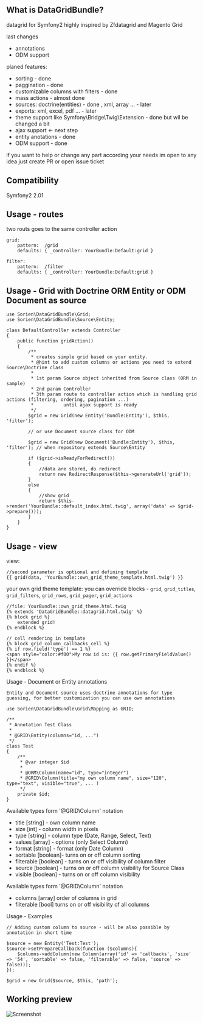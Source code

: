 What is DataGridBundle?
-----

datagrid for Symfony2 highly inspired by Zfdatagrid and Magento Grid

last changes
 - annotations
 - ODM support

planed features:

 - sorting - done
 - paggination - done
 - customizable columns with filters - done
 - mass actions - almost done
 - sources: doctrine(entities) - done , xml, array ... - later
 - exports: xml, excel, pdf ... - later
 - theme support like Symfony\Bridge\Twig\Extension - done but wil be changed a bit
 - ajax support <- next step
 - entity anotations - done
 - ODM support - done


if you want to help or change any part according your needs im open to any idea just create PR or open issue ticket

Compatibility
-----

Symfony2 2.01

Usage - routes
-----
two routs goes to the same controller action

    grid:
        pattern:  /grid
        defaults: { _controller: YourBundle:Default:grid }

    filter:
        pattern:  /filter
        defaults: { _controller: YourBundle:Default:grid }

Usage - Grid with Doctrine ORM Entity or ODM Document as source
-----
    use Sorien\DataGridBundle\Grid;
    use Sorien\DataGridBundle\Source\Entity;

    class DefaultController extends Controller
    {
        public function gridAction()
        {
            /**
             * creates simple grid based on your entity.
             * @hint to add custom columns or actions you need to extend Source\Doctrine class
             *
             * 1st param Source object inherited from Source class (ORM in sample)
             * 2nd param Controller
             * 3th param route to controller action which is handling grid actions (filtering, ordering, pagination ...)
             *           until ajax support is ready
             */
            $grid = new Grid(new Entity('Bundle:Entity'), $this, 'filter');

            // or use Document source class for ODM

            $grid = new Grid(new Document('Bundle:Entity'), $this, 'filter'); // when repository extends Source\Entity

            if ($grid->isReadyForRedirect())
            {
                //data are stored, do redirect
                return new RedirectResponse($this->generateUrl('grid'));
            }
            else
            {
                //show grid
                return $this->render('YourBundle::default_index.html.twig', array('data' => $grid->prepare()));
            }
        }
    }

Usage - view
-----
view:

    //second parameter is optional and defining template
    {{ grid(data, 'YourBundle::own_grid_theme_template.html.twig') }}

your own grid theme template: you can override blocks - `grid`, `grid_titles`, `grid_filters`, `grid_rows`, `grid_pager`, `grid_actions`

    //file: YourBundle::own_grid_theme.html.twig
    {% extends 'DataGridBundle::datagrid.html.twig' %}
    {% block grid %}
        extended grid!
    {% endblock %}

    // cell rendering in template
    {% block grid_column_callbacks_cell %}
    {% if row.field('type') == 1 %}
    <span style="color:#f00">My row id is: {{ row.getPrimaryFieldValue() }}</span>
    {% endif %}
    {% endblock %}


Usage - Document or Entity annotations

    Entity and Document source uses doctrine annotations for type guessing, for better customization you can use own annotations

    use Sorien\DataGridBundle\Grid\Mapping as GRID;

    /**
     * Annotation Test Class
     *
     * @GRID\Entity(columns="id, ...")
     */
    class Test
    {
        /**
         * @var integer $id
         *
         * @ORM\Column(name="id", type="integer")
         * @GRID\Column(title="my own column name", size="120", type="text", visible="true", ... )
         */
        private $id;
    }

Available types form '@GRID\Column' notation

 - title [string] - own column name
 - size [int] - column width in pixels
 - type [string] - column type (Date, Range, Select, Text)
 - values [array] - options (only Select Column)
 - format [string] - format (only Date Column)
 - sortable [boolean]- turns on or off column sorting
 - filterable [boolean] - turns on or off visibility of column filter
 - source [boolean] - turns on or off column visibility for Source Class
 - visible [boolean] -  turns on or off column visibility

Available types form '@GRID\Column' notation
 - columns [array] order of columns in grid
 - filterable [bool] turns on or off visibility of all columns

Usage - Examples

    // Adding custom column to source - will be also possible by annotation in short time

    $source = new Entity('Test:Test');
    $source->setPrepareCallback(function ($columns){
        $columns->addColumn(new Column(array('id' => 'callbacks', 'size' => '54', 'sortable' => false, 'filterable' => false, 'source' => false)));
    });

    $grid = new Grid($source, $this, 'path');


Working preview
-----
<img src="http://vortex-portal.com/datagrid/grid2.png" alt="Screenshot" />

